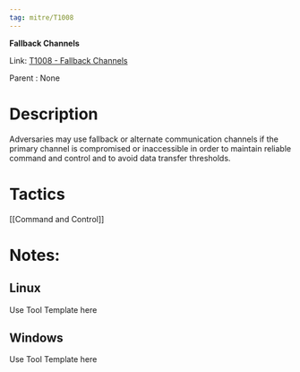 ```yaml
---
tag: mitre/T1008
---
```


**Fallback Channels**

Link: [T1008 - Fallback Channels](https://attack.mitre.org/techniques/T1008)

Parent : None


# Description

Adversaries may use fallback or alternate communication channels if the primary channel is compromised or inaccessible in order to maintain reliable command and control and to avoid data transfer thresholds.

# Tactics


[[Command and Control]]


# Notes:

## Linux

Use Tool Template here

## Windows

Use Tool Template here